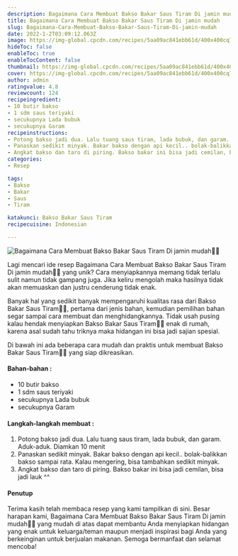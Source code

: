 ```yaml
---
description: Bagaimana Cara Membuat Bakso Bakar Saus Tiram Di jamin mudah"
title: Bagaimana Cara Membuat Bakso Bakar Saus Tiram Di jamin mudah
slug: Bagaimana-Cara-Membuat-Bakso-Bakar-Saus-Tiram-Di-jamin-mudah
date: 2022-1-2T03:09:12.063Z
image: https://img-global.cpcdn.com/recipes/5aa09ac841ebb61d/400x400cq70/photo.jpg
hideToc: false
enableToc: true
enableTocContent: false
thumbnail: https://img-global.cpcdn.com/recipes/5aa09ac841ebb61d/400x400cq70/photo.jpg
cover: https://img-global.cpcdn.com/recipes/5aa09ac841ebb61d/400x400cq70/photo.jpg
author: admin
ratingvalue: 4.8
reviewcount: 124
recipeingredient:
- 10 butir bakso
- 1 sdm saus teriyaki
- secukupnya Lada bubuk
- secukupnya Garam
recipeinstructions:
- Potong bakso jadi dua. Lalu tuang saus tiram, lada bubuk, dan garam. Aduk-aduk. Diamkan 10 menit
- Panaskan sedikit minyak. Bakar bakso dengan api kecil.. bolak-balikkan bakso sampai rata. Kalau mengering, bisa tambahkan sedikit minyak.
- Angkat bakso dan taro di piring. Bakso bakar ini bisa jadi cemilan, bisa jadi lauk ^^
categories:
- Resep

tags:
- Bakso
- Bakar
- Saus
- Tiram

katakunci: Bakso Bakar Saus Tiram
recipecuisine: Indonesian

---
```


![Bagaimana Cara Membuat Bakso Bakar Saus Tiram Di jamin mudah👩‍🍳](https://img-global.cpcdn.com/recipes/5aa09ac841ebb61d/400x400cq70/photo.jpg)

Lagi mencari ide resep Bagaimana Cara Membuat Bakso Bakar Saus Tiram Di jamin mudah👩‍🍳 yang unik? Cara menyiapkannya memang tidak terlalu sulit namun tidak gampang juga. Jika keliru mengolah maka hasilnya tidak akan memuaskan dan justru cenderung tidak enak.

Banyak hal yang sedikit banyak mempengaruhi kualitas rasa dari Bakso Bakar Saus Tiram👩‍🍳, pertama dari jenis bahan, kemudian pemilihan bahan segar sampai cara membuat dan menghidangkannya. Tidak usah pusing kalau hendak menyiapkan Bakso Bakar Saus Tiram👩‍🍳 enak di rumah, karena asal sudah tahu triknya maka hidangan ini bisa jadi sajian spesial.

Di bawah ini ada beberapa cara mudah dan praktis untuk membuat Bakso Bakar Saus Tiram👩‍🍳 yang siap dikreasikan.

<!--inarticleads1-->

#### Bahan-bahan :

- 10 butir bakso
- 1 sdm saus teriyaki
- secukupnya Lada bubuk
- secukupnya Garam

<!--inarticleads2-->

#### Langkah-langkah membuat :

1. Potong bakso jadi dua. Lalu tuang saus tiram, lada bubuk, dan garam. Aduk-aduk. Diamkan 10 menit
1. Panaskan sedikit minyak. Bakar bakso dengan api kecil.. bolak-balikkan bakso sampai rata. Kalau mengering, bisa tambahkan sedikit minyak.
1. Angkat bakso dan taro di piring. Bakso bakar ini bisa jadi cemilan, bisa jadi lauk ^^

#### Penutup

Terima kasih telah membaca resep yang kami tampilkan di sini. Besar harapan kami, Bagaimana Cara Membuat Bakso Bakar Saus Tiram Di jamin mudah👩‍🍳 yang mudah di atas dapat membantu Anda menyiapkan hidangan yang enak untuk keluarga/teman maupun menjadi inspirasi bagi Anda yang berkeinginan untuk berjualan makanan. Semoga bermanfaat dan selamat mencoba!